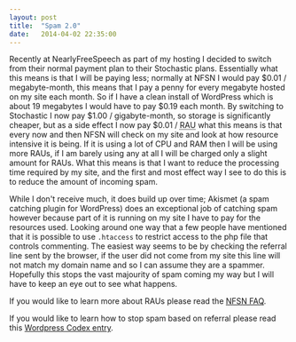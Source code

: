 ```yaml
---
layout: post
title:  "Spam 2.0"
date:   2014-04-02 22:35:00
---
```


Recently at NearlyFreeSpeech as part of my hosting I decided to switch from their normal payment plan to their Stochastic plans. Essentially what this means is that I will be paying less; normally at NFSN I would pay $0.01 / megabyte-month, this means that I pay a penny for every megabyte hosted on my site each month. So if I have a clean install of WordPress which is about 19 megabytes I would have to pay $0.19 each month. By switching to Stochastic I now pay $1.00 / gigabyte-month, so storage is significantly cheaper, but as a side effect I now pay $0.01 / <abbr title="Resource Accounting Unit">RAU</abbr> what this means is that every now and then NFSN will check on my site and look at how resource intensive it is being. If it is using a lot of CPU and RAM then I will be using more RAUs, if I am barely using any at all I will be charged only a slight amount for RAUs. What this means is that I want to reduce the processing time required by my site, and the first and most effect way I see to do this is to reduce the amount of incoming spam.

While I don't receive much, it does build up over time; Akismet (a spam catching plugin for WordPress) does an exceptional job of catching spam however because part of it is running on my site I have to pay for the resources used. Looking around one way that a few people have mentioned that it is possible to use <code>.htaccess</code> to restrict access to the php file that controls commenting. The easiest way seems to be by checking the referral line sent by the browser, if the user did not come from my site this line will not match my domain name and so I can assume they are a spammer. Hopefully this stops the vast majourity of spam coming my way but I will have to keep an eye out to see what happens.

If you would like to learn more about RAUs please read the [NFSN FAQ](https://members.nearlyfreespeech.net/faq?q=ResourceAccountUnit#ResourceAccountUnit).

If you would like to learn how to stop spam based on referral please read this [Wordpress Codex entry](https://codex.wordpress.org/Combating_Comment_Spam/Denying_Access#Deny_Access_to_No_Referrer_Requests).
